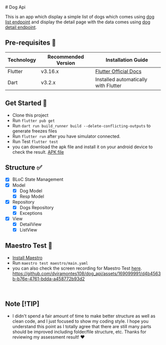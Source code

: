 <br>
# Dog Api

This is an app which display a simple list of dogs which comes using [dog list endpoint](https://dog.ceo/api/breeds/list/all) and display the detail page with the data comes using [dog detail endpoint](https://dog.ceo/api/breed/african/images/random).

## Pre-requisites 📐

| Technology | Recommended Version | Installation Guide                                                    |
|------------|---------------------|-----------------------------------------------------------------------|
| Flutter    | v3.16.x             | [Flutter Official Docs](https://flutter.dev/docs/get-started/install) |
| Dart       | v3.2.x              | Installed automatically with Flutter                                  |

## Get Started 🚀

- Clone this project
- Run `flutter pub get`
- Run `dart run build_runner build --delete-conflicting-outputs` to generate freezes files
- Run `flutter run` after you have simulator connected.
- Run Test `flutter test`
- you can download the apk file and install it on your android device to check the result.
[APK file](https://github.com/dviramontes108/dog_api/blob/c529b8549747ac9071c29f4a1f837abf5c7f7ae8/app-release.apk)

## Structure ✅

- [x] BLoC State Management
- [x] Model
    - [x] Dog Model
    - [x] Resp Model
- [x] Repository
    - [x] Dogs Repository
    - [x] Exceptions
- [x] View 
    - [x] DetailView
    - [x] ListView

## Maestro Test 🧪
- [Install Maestro](https://maestro.mobile.dev/getting-started/installing-maestro) 
- Run `maestro test maestro/main.yaml`
- you can also check the screen recording for Maestro Test [here](https://github.com/dviramontes108/dog_api/blob/c2c1fc63ec9743bf41aadc598162d174f54f75dc/Screen%20Recording%202024-05-06%20at%205.36.16%E2%80%AFPM.mov).
https://github.com/dviramontes108/dog_api/assets/169099991/d4b4563b-b76e-4761-bdda-a458772b93d2

<br>

## Note [!TIP]

- I didn't spend a fair amount of time to make better structure as well as clean code, and I just focused to show my coding style. I hope you understand this point as I totally agree that there are still many parts should be improved including folder/file structure, etc. Thanks for reviewing my assessment result! :heart:
